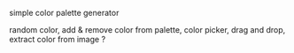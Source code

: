 simple color palette generator

random color,
add & remove color from palette,
color picker,
drag and drop,
extract color from image ?

